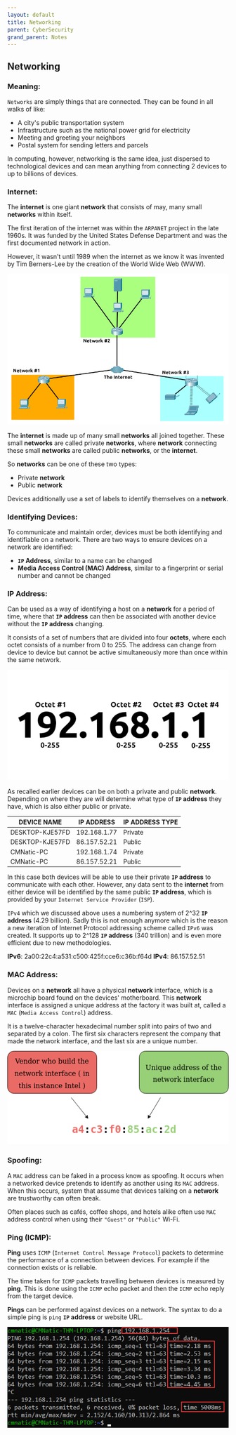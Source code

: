 ```yaml
---
layout: default
title: Networking
parent: CyberSecurity
grand_parent: Notes
---
```


## Networking

### Meaning:

`Networks` are simply things that are connected. They can be found in all walks of like:

- A city's public transportation system
- Infrastructure such as the national power grid for electricity
- Meeting and greeting your neighbors
- Postal system for sending letters and parcels

In computing, however, networking is the same idea, just dispersed to technological devices and can mean anything from connecting 2 devices to up to billions of devices.

### Internet: 

The **internet** is one giant **network** that consists of may, many small **networks** within itself.

The first iteration of the internet was within the `ARPANET` project in the late 1960s.
It was funded by the United States Defense Department and was the first documented network in action.

However, it wasn't until 1989 when the internet as we know it was invented by Tim Berners-Lee by the creation of the World Wide Web (WWW).

![Network](https://raw.githubusercontent.com/MathewHDYT/OneShare/main/_images/network.png)

The **internet** is made up of many small **networks** all joined together.
These small **networks** are called private **networks**, where **network** connecting these small **networks** are called public **networks**, or the **internet**.

So **networks** can be one of these two types:
- Private **network**
- Public **network**

Devices additionally use a set of labels to identify themselves on a **network**.

### Identifying Devices:

To communicate and maintain order, devices must be both identifying and identifiable on a network.
There are two ways to ensure devices on a network are identified:
- **`IP` Address**, similar to a name can be changed
- **Media Access Control (MAC) Address**, similar to a fingerprint or serial number and cannot be changed

### IP Address:

Can be used as a way of identifying a host on a **network** for a period of time, where that **`IP` address** can then be associated with another device without the **`IP` address** changing.

It consists of a set of numbers that are divided into four **octets**, where each octet consists of a number from 0 to 255.
The address can change from device to device but cannot be active simultaneously more than once within the same network.

![IP](https://raw.githubusercontent.com/MathewHDYT/OneShare/main/_images/ip.png)

As recalled earlier devices can be on both a private and public **network**.
Depending on where they are will determine what type of **`IP` address** they have, which is also either public or private.

**DEVICE NAME** | **IP ADDRESS** | **IP ADDRESS TYPE** |
--------------- | -------------- | ------------------- |
DESKTOP-KJE57FD | 192.168.1.77 | Private |
DESKTOP-KJE57FD | 86.157.52.21 | Public |
CMNatic-PC | 192.168.1.74 | Private |
CMNatic-PC | 86.157.52.21 | Public |

In this case both devices will be able to use their private **`IP` address** to communicate with each other.
However, any data sent to the **internet** from either device will be identified by the same public **`IP` address**, which is provided by your `Internet Service Provider` (`ISP`).

`IPv4` which we discussed above uses a numbering system of 2^32 **`IP` address** (4.29 billion).
Sadly this is not enough anymore which is the reason a new iteration of Internet Protocol addressing scheme called `IPv6` was created.
It supports up to 2^128 **`IP` address** (340 trillion) and is even more efficient due to new methodologies.

**IPv6**: 2a00:22c4:a531:c500:425f:cce6:c36b:f64d
**IPv4**: 86.157.52.51

### MAC Address:

Devices on a **network** all have a physical **network** interface, which is a microchip board found on the devices' motherboard.
This **network** interface is assigned a unique address at the factory it was built at, called a `MAC` (`Media Access Control`) address.

It is a twelve-character hexadecimal number split into pairs of two and separated by a colon.
The first six characters represent the company that made the network interface, and the last six are a unique number.

![MAC Address](https://raw.githubusercontent.com/MathewHDYT/OneShare/main/_images/mac_address.png)

### Spoofing:

A `MAC` address can be faked in a process know as spoofing. It occurs when a networked device pretends to identify as another using its `MAC` address.
When this occurs, system that assume that devices talking on a **network** are trustworthy can often break.

Often places such as cafés, coffee shops, and hotels alike often use `MAC` address control when using their `"Guest"` or `"Public"` Wi-Fi.

### Ping (ICMP):

**Ping** uses `ICMP` (`Internet Control Message Protocol`) packets to determine the performance of a connection between devices.
For example if the connection exists or is reliable.

The time taken for `ICMP` packets travelling between devices is measured by **ping**.
This is done using the `ICMP` echo packet and then the `ICMP` echo reply from the target device.

**Pings** can be performed against devices on a network.
The syntax to do a simple ping is `ping` **`IP` address** or website URL.

![Ping](https://raw.githubusercontent.com/MathewHDYT/OneShare/main/_images/ping.png)

